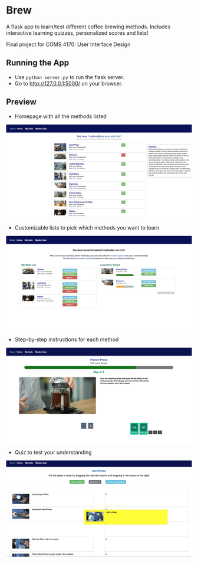 # Brew
A flask app to learn/test different coffee brewing methods. Includes interactive learning quizzes, personalized scores and lists!

Final project for COMS 4170: User Interface Design

## Running the App

* Use `python server.py` to run the flask server. 
* Go to http://127.0.0.1:5000/ on your browser. 

## Preview

* Homepage with all the methods listed

![](/demo/Homepage.png)

* Customizable lists to pick which methods you want to learn

![](/demo/Mylists.png)

* Step-by-step instructions for each method

![](/demo/Instructions.png)

* Quiz to test your understanding

![](/demo/Quiz.png)
